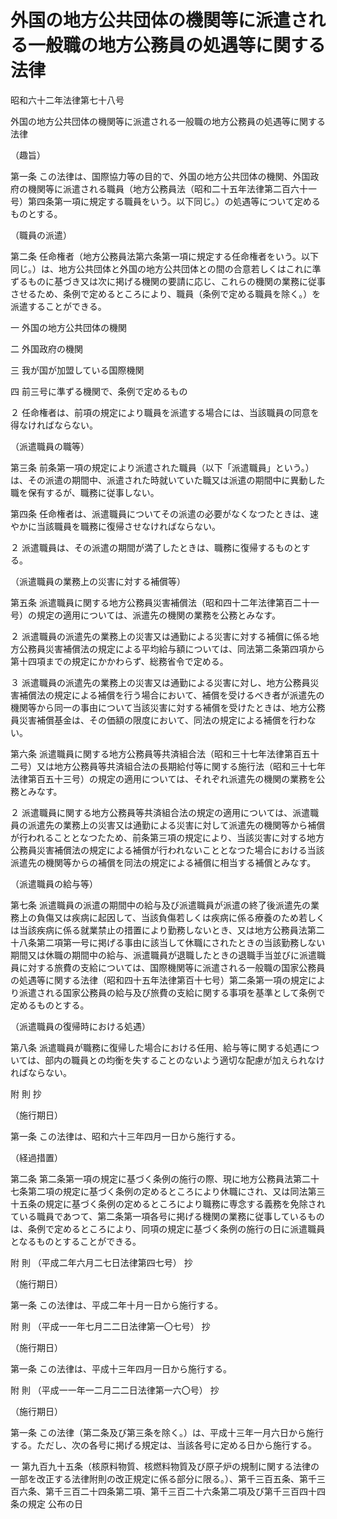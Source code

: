 # 外国の地方公共団体の機関等に派遣される一般職の地方公務員の処遇等に関する法律

昭和六十二年法律第七十八号

外国の地方公共団体の機関等に派遣される一般職の地方公務員の処遇等に関する法律

（趣旨）

第一条 この法律は、国際協力等の目的で、外国の地方公共団体の機関、外国政府の機関等に派遣される職員（地方公務員法（昭和二十五年法律第二百六十一号）第四条第一項に規定する職員をいう。以下同じ。）の処遇等について定めるものとする。

（職員の派遣）

第二条 任命権者（地方公務員法第六条第一項に規定する任命権者をいう。以下同じ。）は、地方公共団体と外国の地方公共団体との間の合意若しくはこれに準ずるものに基づき又は次に掲げる機関の要請に応じ、これらの機関の業務に従事させるため、条例で定めるところにより、職員（条例で定める職員を除く。）を派遣することができる。

一 外国の地方公共団体の機関

二 外国政府の機関

三 我が国が加盟している国際機関

四 前三号に準ずる機関で、条例で定めるもの

２ 任命権者は、前項の規定により職員を派遣する場合には、当該職員の同意を得なければならない。

（派遣職員の職等）

第三条 前条第一項の規定により派遣された職員（以下「派遣職員」という。）は、その派遣の期間中、派遣された時就いていた職又は派遣の期間中に異動した職を保有するが、職務に従事しない。

第四条 任命権者は、派遣職員についてその派遣の必要がなくなつたときは、速やかに当該職員を職務に復帰させなければならない。

２ 派遣職員は、その派遣の期間が満了したときは、職務に復帰するものとする。

（派遣職員の業務上の災害に対する補償等）

第五条 派遣職員に関する地方公務員災害補償法（昭和四十二年法律第百二十一号）の規定の適用については、派遣先の機関の業務を公務とみなす。

２ 派遣職員の派遣先の業務上の災害又は通勤による災害に対する補償に係る地方公務員災害補償法の規定による平均給与額については、同法第二条第四項から第十四項までの規定にかかわらず、総務省令で定める。

３ 派遣職員の派遣先の業務上の災害又は通勤による災害に対し、地方公務員災害補償法の規定による補償を行う場合において、補償を受けるべき者が派遣先の機関等から同一の事由について当該災害に対する補償を受けたときは、地方公務員災害補償基金は、その価額の限度において、同法の規定による補償を行わない。

第六条 派遣職員に関する地方公務員等共済組合法（昭和三十七年法律第百五十二号）又は地方公務員等共済組合法の長期給付等に関する施行法（昭和三十七年法律第百五十三号）の規定の適用については、それぞれ派遣先の機関の業務を公務とみなす。

２ 派遣職員に関する地方公務員等共済組合法の規定の適用については、派遣職員の派遣先の業務上の災害又は通勤による災害に対して派遣先の機関等から補償が行われることとなつたため、前条第三項の規定により、当該災害に対する地方公務員災害補償法の規定による補償が行われないこととなつた場合における当該派遣先の機関等からの補償を同法の規定による補償に相当する補償とみなす。

（派遣職員の給与等）

第七条 派遣職員の派遣の期間中の給与及び派遣職員が派遣の終了後派遣先の業務上の負傷又は疾病に起因して、当該負傷若しくは疾病に係る療養のため若しくは当該疾病に係る就業禁止の措置により勤務しないとき、又は地方公務員法第二十八条第二項第一号に掲げる事由に該当して休職にされたときの当該勤務しない期間又は休職の期間中の給与、派遣職員が退職したときの退職手当並びに派遣職員に対する旅費の支給については、国際機関等に派遣される一般職の国家公務員の処遇等に関する法律（昭和四十五年法律第百十七号）第二条第一項の規定により派遣される国家公務員の給与及び旅費の支給に関する事項を基準として条例で定めるものとする。

（派遣職員の復帰時における処遇）

第八条 派遣職員が職務に復帰した場合における任用、給与等に関する処遇については、部内の職員との均衡を失することのないよう適切な配慮が加えられなければならない。

附 則 抄

（施行期日）

第一条 この法律は、昭和六十三年四月一日から施行する。

（経過措置）

第二条 第二条第一項の規定に基づく条例の施行の際、現に地方公務員法第二十七条第二項の規定に基づく条例の定めるところにより休職にされ、又は同法第三十五条の規定に基づく条例の定めるところにより職務に専念する義務を免除されている職員であつて、第二条第一項各号に掲げる機関の業務に従事しているものは、条例で定めるところにより、同項の規定に基づく条例の施行の日に派遣職員となるものとすることができる。

附 則 （平成二年六月二七日法律第四七号） 抄

（施行期日）

第一条 この法律は、平成二年十月一日から施行する。

附 則 （平成一一年七月二二日法律第一〇七号） 抄

（施行期日）

第一条 この法律は、平成十三年四月一日から施行する。

附 則 （平成一一年一二月二二日法律第一六〇号） 抄

（施行期日）

第一条 この法律（第二条及び第三条を除く。）は、平成十三年一月六日から施行する。ただし、次の各号に掲げる規定は、当該各号に定める日から施行する。

一 第九百九十五条（核原料物質、核燃料物質及び原子炉の規制に関する法律の一部を改正する法律附則の改正規定に係る部分に限る。）、第千三百五条、第千三百六条、第千三百二十四条第二項、第千三百二十六条第二項及び第千三百四十四条の規定 公布の日

